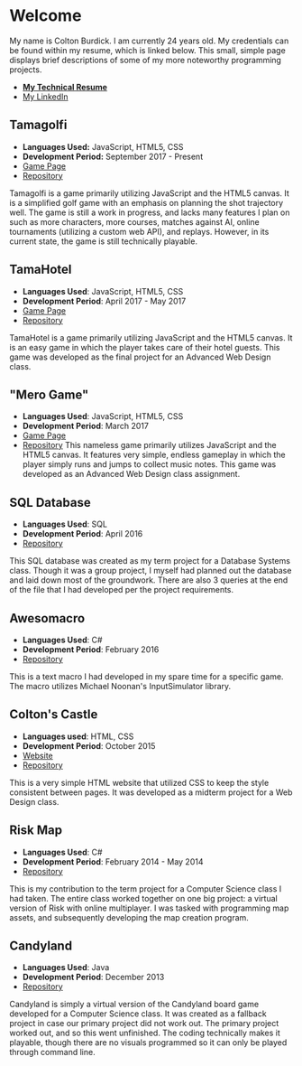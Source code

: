 # Welcome
My name is Colton Burdick. I am currently 24 years old. My credentials can be found within my resume, which is linked below. This small, simple page displays brief descriptions of some of my more noteworthy programming projects.
- [**My Technical Resume**](ColtonBurdickTechnicalResume.pdf)
- [My LinkedIn](https://www.linkedin.com/in/colton-burdick-88331311b/)


## Tamagolfi
- **Languages Used:** JavaScript, HTML5, CSS
- **Development Period:** September 2017 - Present
- [Game Page](https://investigatormelodytchi.github.io/tamagolfi/)
- [Repository](https://github.com/InvestigatorMelodytchi/tamagolfi)

Tamagolfi is a game primarily utilizing JavaScript and the HTML5 canvas. It is a simplified golf game with an emphasis on planning the shot trajectory well. The game is still a work in progress, and lacks many features I plan on such as more characters, more courses, matches against AI, online tournaments (utilizing a custom web API), and replays. However, in its current state, the game is still technically playable.


## TamaHotel
- **Languages Used**: JavaScript, HTML5, CSS
- **Development Period**: April 2017 - May 2017
- [Game Page](https://melodytchimuseum.github.io/tamahotel/)
- [Repository](https://github.com/MelodytchiMuseum/tamahotel)

TamaHotel is a game primarily utilizing JavaScript and the HTML5 canvas. It is an easy game in which the player takes care of their hotel guests. This game was developed as the final project for an Advanced Web Design class.


## "Mero Game"
- **Languages Used**: JavaScript, HTML5, CSS
- **Development Period**: March 2017
- [Game Page](https://melodytchimuseum.github.io/merogame/)
- [Repository](https://github.com/MelodytchiMuseum/merogame)
This nameless game primarily utilizes JavaScript and the HTML5 canvas. It features very simple, endless gameplay in which the player simply runs and jumps to collect music notes. This game was developed as an Advanced Web Design class assignment.



## SQL Database
- **Languages Used**: SQL
- **Development Period**: April 2016
- [Repository](https://github.com/MelodytchiMuseum/sqlproject)

This SQL database was created as my term project for a Database Systems class. Though it was a group project, I myself had planned out the database and laid down most of the groundwork. There are also 3 queries at the end of the file that I had developed per the project requirements.


## Awesomacro
- **Languages Used**: C#
- **Development Period**: February 2016
- [Repository](https://github.com/MelodytchiMuseum/awesomacro)

This is a text macro I had developed in my spare time for a specific game. The macro utilizes Michael Noonan's InputSimulator library.

## Colton's Castle
- **Languages used**: HTML, CSS
- **Development Period**: October 2015
- [Website](https://melodytchimuseum.github.io/coltonscastle/index.html)
- [Repository](https://github.com/MelodytchiMuseum/coltonscastle)

This is a very simple HTML website that utilized CSS to keep the style consistent between pages. It was developed as a midterm project for a Web Design class.


## Risk Map
- **Languages Used**: C#
- **Development Period**: February 2014 - May 2014
- [Repository](https://github.com/MelodytchiMuseum/riskmap)

This is my contribution to the term project for a Computer Science class I had taken. The entire class worked together on one big project: a virtual version of Risk with online multiplayer. I was tasked with programming map assets, and subsequently developing the map creation program.


## Candyland
- **Languages Used**: Java
- **Development Period**: December 2013
- [Repository](https://github.com/MelodytchiMuseum/candyland)

Candyland is simply a virtual version of the Candyland board game developed for a Computer Science class. It was created as a fallback project in case our primary project did not work out. The primary project worked out, and so this went unfinished. The coding technically makes it playable, though there are no visuals programmed so it can only be played through command line.
